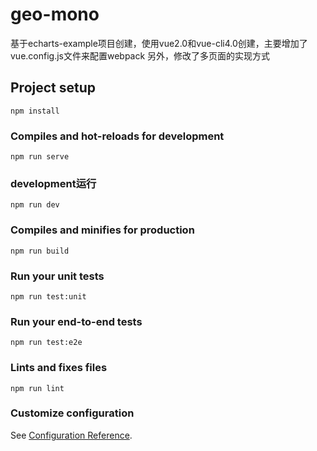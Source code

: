 # geo-mono

基于echarts-example项目创建，使用vue2.0和vue-cli4.0创建，主要增加了vue.config.js文件来配置webpack
另外，修改了多页面的实现方式

## Project setup
```
npm install
```

### Compiles and hot-reloads for development
```
npm run serve
```

### development运行
```
npm run dev
```

### Compiles and minifies for production
```
npm run build
```

### Run your unit tests
```
npm run test:unit
```

### Run your end-to-end tests
```
npm run test:e2e
```

### Lints and fixes files
```
npm run lint
```

### Customize configuration
See [Configuration Reference](https://cli.vuejs.org/config/).
